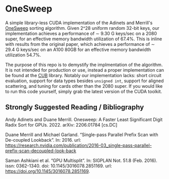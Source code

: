 # OneSweep
A simple library-less CUDA implementation of the Adinets and Merrill's [OneSweep](https://arxiv.org/abs/2206.01784) sorting algorithm. Given 2^28 uniform random 32-bit keys, our implementation achieves a performance of $\sim$ 9.30 G keys/sec on a 2080 super, for an effective memory bandwidth utilization of 67.4%. This is inline with results from the original paper, which achieves a performance of $\sim$ 29.4 G keys/sec on an A100 80GB for an effective memory bandwidth utilization 54.7%.

The purpose of this repo is to demystify the implmentation of the algorithm. It is not intended for production or use, instead a proper implementation can be found at the [CUB](https://github.com/NVIDIA/cub) library. Notably our implementation lacks: short circuit evaluation, support for data types besides `unsigned int`, support for aligned scattering, and tuning for cards other than the 2080 super. If you would like to run this code yourself, simply grab the latest version of the CUDA toolkit.

## Strongly Suggested Reading / Bibliography 
Andy Adinets and Duane Merrill. Onesweep: A Faster Least Significant Digit Radix Sort for GPUs. 2022. arXiv: 2206.01784 [cs.DC]

Duane Merrill and Michael Garland. “Single-pass Parallel Prefix Scan with De-coupled Lookback”. In: 2016. url: https://research.nvidia.com/publication/2016-03_single-pass-parallel-prefix-scan-decoupled-look-back

Saman Ashkiani et al. “GPU Multisplit”. In: SIGPLAN Not. 51.8 (Feb. 2016). issn: 0362-1340. doi: 10.1145/3016078.2851169. url: https://doi.org/10.1145/3016078.2851169.
